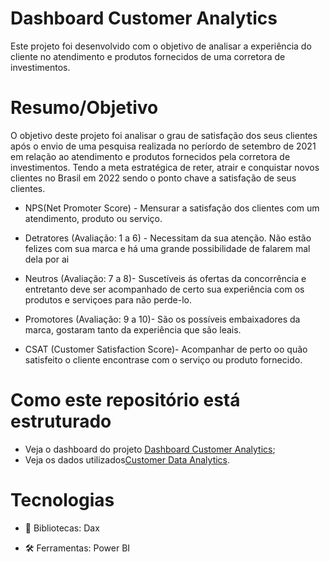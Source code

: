 # Dashboard Customer Analytics

Este projeto foi desenvolvido com o objetivo de analisar a experiência do cliente no atendimento e produtos fornecidos de uma corretora de investimentos.

# Resumo/Objetivo

O objetivo deste projeto foi analisar o grau de satisfação dos seus clientes após o envio de uma pesquisa realizada no períordo de setembro de 2021 em relação ao atendimento e produtos fornecidos pela corretora de investimentos. Tendo a meta estratégica de reter, atrair e conquistar novos clientes no Brasil em 2022 sendo o ponto chave a satisfação de seus clientes.

- NPS(Net Promoter Score) - Mensurar a satisfação dos clientes com um atendimento, produto ou serviço.

- Detratores (Avaliação: 1 a 6) - Necessitam da sua atenção. Não estão felizes com sua marca e há uma grande possibilidade de falarem mal dela por ai
- Neutros (Avaliação: 7 a 8)- Suscetíveis ás ofertas da concorrência e entretanto deve ser acompanhado de certo sua experiência com os produtos e serviçoes para não perde-lo.
- Promotores (Avaliação: 9 a 10)- São os possíveis embaixadores da marca, gostaram tanto da experiência que são leais.

- CSAT (Customer Satisfaction Score)- Acompanhar de perto oo quão satisfeito o cliente encontrase com o serviço ou produto fornecido.

# Como este repositório está estruturado

- Veja o dashboard do projeto [Dashboard Customer Analytics](https://app.powerbi.com/view?r=eyJrIjoiNzRhZmNmZjUtNWZiNC00ZDY2LWEwMWUtZGM5MmQxNGNjNGVhIiwidCI6ImY4ODI5MTFhLTQ0OTctNDhmOS1hNjlmLThiZjVkZGUwZjg3OSJ9);
- Veja os dados utilizados[Customer Data Analytics](https://github.com/mayajsv/Dashboard_Customer_Analytics/commit/24a5a0ebe4cfe095591012825160e26ab015288d).

# Tecnologias

- 📄 Bibliotecas: Dax
 
- 🛠️ Ferramentas: Power BI
